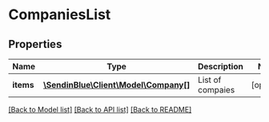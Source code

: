 # CompaniesList

## Properties
Name | Type | Description | Notes
------------ | ------------- | ------------- | -------------
**items** | [**\SendinBlue\Client\Model\Company[]**](Company.md) | List of compaies | [optional] 

[[Back to Model list]](../../README.md#documentation-for-models) [[Back to API list]](../../README.md#documentation-for-api-endpoints) [[Back to README]](../../README.md)


